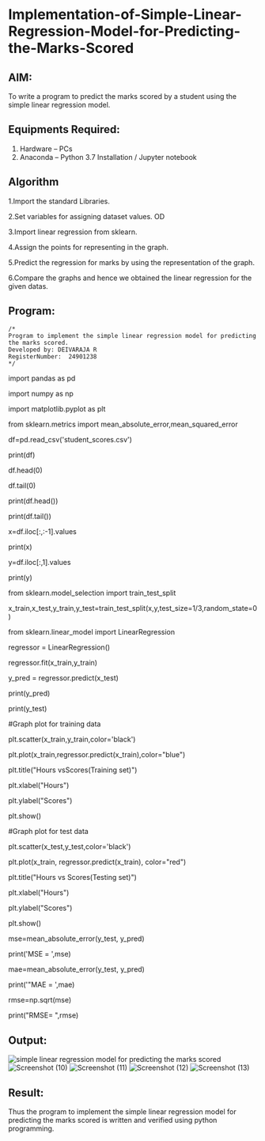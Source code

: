 # Implementation-of-Simple-Linear-Regression-Model-for-Predicting-the-Marks-Scored

## AIM:
To write a program to predict the marks scored by a student using the simple linear regression model.

## Equipments Required:
1. Hardware – PCs
2. Anaconda – Python 3.7 Installation / Jupyter notebook

## Algorithm
1.Import the standard Libraries. 

2.Set variables for assigning dataset values. OD

3.Import linear regression from sklearn.

4.Assign the points for representing in the graph.

5.Predict the regression for marks by using the representation of the graph.

6.Compare the graphs and hence we obtained the linear regression for the given datas.
 

## Program:
```
/*
Program to implement the simple linear regression model for predicting the marks scored.
Developed by: DEIVARAJA R
RegisterNumber:  24901238
*/
```
import pandas as pd 

import numpy as np

import matplotlib.pyplot as plt

from sklearn.metrics import mean_absolute_error,mean_squared_error

df=pd.read_csv('student_scores.csv') 

print(df) 

df.head(0)

df.tail(0)

print(df.head()) 

print(df.tail()) 

x=df.iloc[:,:-1].values 

print(x) 

y=df.iloc[:,1].values 

print(y) 

from sklearn.model_selection import train_test_split 

x_train,x_test,y_train,y_test=train_test_split(x,y,test_size=1/3,random_state=0)

from sklearn.linear_model import LinearRegression 

regressor = LinearRegression() 

regressor.fit(x_train,y_train) 

y_pred = regressor.predict(x_test) 

print(y_pred) 

print(y_test) 

#Graph plot for training data

plt.scatter(x_train,y_train,color='black')

plt.plot(x_train,regressor.predict(x_train),color="blue")

plt.title("Hours vsScores(Training set)") 

plt.xlabel("Hours") 

plt.ylabel("Scores")

plt.show()

#Graph plot for test data 

plt.scatter(x_test,y_test,color='black')

plt.plot(x_train, regressor.predict(x_train), color="red") 

plt.title("Hours vs Scores(Testing set)") 

plt.xlabel("Hours")

plt.ylabel("Scores") 

plt.show()

mse=mean_absolute_error(y_test, y_pred)

print('MSE = ',mse) 

mae=mean_absolute_error(y_test, y_pred) 

print('"MAE = ',mae)

rmse=np.sqrt(mse) 

print("RMSE= ",rmse)


## Output:
![simple linear regression model for predicting the marks scored](sam.png)
![Screenshot (10)](https://github.com/user-attachments/assets/f1ac85f1-3cbe-4d2f-83ab-7013b02255ea)
![Screenshot (11)](https://github.com/user-attachments/assets/a0f8a0ef-1302-44d9-8cbe-42dadaaef2a8)
![Screenshot (12)](https://github.com/user-attachments/assets/67a4313e-1ab5-4548-b9f5-bce9c41b642f)
![Screenshot (13)](https://github.com/user-attachments/assets/8b61698f-d8b2-40b1-8910-f5f70d6c6082)


## Result:
Thus the program to implement the simple linear regression model for predicting the marks scored is written and verified using python programming.
